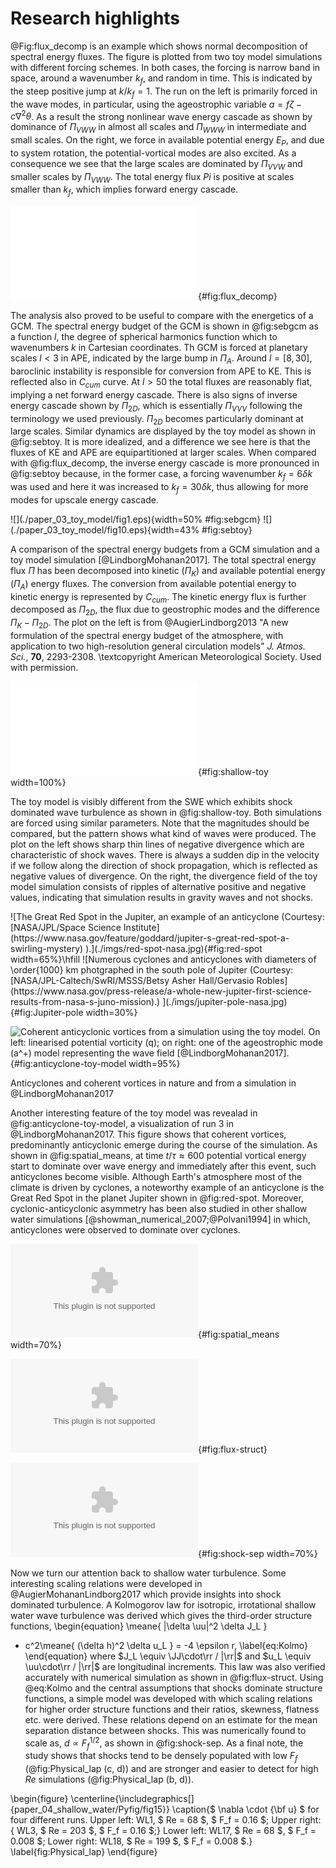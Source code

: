# Research highlights

@Fig:flux_decomp is an example which shows normal decomposition of spectral
energy fluxes. The figure is plotted from two toy model simulations with
different forcing schemes. In both cases, the forcing is narrow band in space,
around a wavenumber $k_f$, and random in time. This is indicated by the steep
positive jump at $k/k_f = 1$.  The run on the left is primarily forced in the
wave modes, in particular, using the ageostrophic variable $a = f \zeta - c
\nabla^2 \theta$. As a result the strong nonlinear wave energy cascade as shown
by dominance of $\Pi_{VWW}$ in almost all scales and $\Pi_{WWW}$ in
intermediate and small scales. On the right, we force in available potential
energy $E_P$, and due to system rotation, the potential-vortical modes are
also excited. As a consequence we see that the large scales are dominated by
$\Pi_{VVW}$ and smaller scales by $\Pi_{VWW}$.  The total energy flux $Pi$ is
positive at scales smaller than $k_f$, which implies forward energy cascade.

![Comparison of spectral energy budget from a toy model simulation with two
different forcing
schemes](./paper_03_toy_model/fig5-eps-converted-to.pdf){#fig:flux_decomp}

The analysis also proved to be useful to compare with the energetics of a
GCM. The spectral energy budget of the GCM is shown in @fig:sebgcm as a
function $l$, the degree of spherical harmonics function which
to wavenumbers $k$ in Cartesian coordinates. Th GCM is forced at planetary
scales $l < 3$ in APE, indicated by the large bump in $\Pi_A$.  Around $l =
[8, 30]$, baroclinic instability is responsible for conversion from APE to KE.
This is reflected also in $C_{cum}$ curve. At $l > 50$ the total fluxes are
reasonably flat, implying a net forward energy cascade. There is also signs of
inverse energy cascade shown by $\Pi_{2D}$, which is essentially $\Pi_{VVV}$
following the terminology we used previously. $\Pi_{2D}$ becomes particularly
dominant at large scales. Similar dynamics are displayed by the toy model as
shown in @fig:sebtoy. It is more idealized, and a difference we see here is
that the fluxes of KE and APE are equipartitioned at larger scales.  When
compared with @fig:flux_decomp, the inverse energy cascade is more pronounced
in @fig:sebtoy because, in the former case, a forcing wavenumber $k_f = 6
\delta k$ was used and here it was increased to $k_f = 30 \delta k$, thus
allowing for more modes for upscale energy cascade.

<div id="fig:sebgcmtoy">
![](./paper_03_toy_model/fig1.eps){width=50% #fig:sebgcm}
![](./paper_03_toy_model/fig10.eps){width=43% #fig:sebtoy}

A comparison of the spectral energy budgets from a GCM simulation and a toy
model simulation [@LindborgMohanan2017]. The total spectral energy flux $\Pi$
has been decomposed into kinetic ($\Pi_K$) and available potential energy
($\Pi_A$) energy fluxes. The conversion from available potential energy to
kinetic energy is represented by $C_{cum}$. The kinetic energy flux is further
decomposed as $\Pi_{2D}$, the flux due to geostrophic modes and the difference
$\Pi_K - \Pi_{2D}$. The plot on the left is from @AugierLindborg2013 "A
new formulation of the spectral energy budget of the atmosphere, with
application to two high-resolution general circulation models" _J. Atmos.
Sci._, **70**, 2293-2308. \textcopyright American Meteorological Society. Used
with permission.
</div>

![Comparison of the divergence fields ($\mathbf{\nabla.u}$) from a shallow
water simulation (left) and a similar toy-model simulation (right). $L_f$ is
the forcing length scale. Source:
@LindborgMohanan2017.](./paper_03_toy_model/fig9.pdf){#fig:shallow-toy
width=100%}

The toy model is visibly different from the SWE which exhibits shock dominated
wave turbulence as shown in @fig:shallow-toy. Both simulations are forced using
similar parameters. Note that the magnitudes should be compared, but the
pattern shows what kind of waves were produced.  The plot on the left shows
sharp thin lines of negative divergence which are characteristic of shock
waves. There is always a sudden dip in the velocity if we follow along the
direction of shock propagation, which is reflected as negative values of
divergence. On the right, the divergence field of the toy model simulation
consists of ripples of alternative positive and negative values, indicating
that simulation results in gravity waves and not shocks.

<div id="fig:anticyclones">
![The Great Red Spot in the Jupiter, an example of an anticyclone (Courtesy:
[NASA/JPL/Space Science
Institute](https://www.nasa.gov/feature/goddard/jupiter-s-great-red-spot-a-swirling-mystery)
).](./imgs/red-spot-nasa.jpg){#fig:red-spot width=65%}\hfill
![Numerous cyclones and anticyclones with diameters of \order{1000} km
photgraphed in the south pole of Jupiter (Courtesy:
[NASA/JPL-Caltech/SwRI/MSSS/Betsy Asher Hall/Gervasio
Robles](https://www.nasa.gov/press-release/a-whole-new-jupiter-first-science-results-from-nasa-s-juno-mission).)
](./imgs/jupiter-pole-nasa.jpg){#fig:Jupiter-pole width=30%}

![Coherent anticyclonic vortices from a simulation using the toy model. On
left: linearised potential vorticity ($q$); on right: one of the
ageostrophic mode ($a^+$) model representing the wave field
[@LindborgMohanan2017].](./imgs/anticyclone-toy-model.jpg){#fig:anticyclone-toy-model
width=95%}

Anticyclones and coherent vortices in nature and from a simulation in
@LindborgMohanan2017
</div>

Another interesting feature of the toy model was revealad in
@fig:anticyclone-toy-model, a visualization of run 3 in @LindborgMohanan2017.
This figure shows that coherent vortices, predominantly anticyclonic emerge
during the course of the simulation. As shown in @fig:spatial_means, at time $t
/ \tau \approx 600$ potential vortical energy start to dominate over wave
energy and immediately after this event, such anticyclones become visible.
Although Earth's atmosphere most of the climate is driven by cyclones, a
noteworthy example of an anticyclone is the Great Red Spot in the planet
Jupiter shown in @fig:red-spot. Moreover, cyclonic-anticyclonic asymmetry has
been also studied in other shallow water simulations
[@showman_numerical_2007;@Polvani1994] in which, anticyclones were observed to
dominate over cyclones.

![Spatially averaged energy of run 3 in
@lindborg_two-dimensional_2017](./imgs/fig_spatialmeans.eps){#fig:spatial_means
width=70%}

![Spectral energy flux and third-order structure functions from a SWE
simulation run W7 in
@AugierMohananLindborg2017](./paper_04_shallow_water/Pyfig/fig3.eps){#fig:flux-struct}

![Mean shock separation distance $(d)$ in a series of shallow water
simulations plotted against the forcing Froude number $(F_f)$. The Froude
number is inversely proportional to the wave phase-speed, $c$. The theoretical
prediction $d \propto F_f^{1/2}$ is displayed as a dashed line.  Source:
@augier_shallow_2019.
](./paper_04_shallow_water/Pyfig/fig6.eps){#fig:shock-sep width=70%}

Now we turn our attention back to shallow water turbulence. Some interesting
scaling relations were developed in @AugierMohananLindborg2017 which provide
insights into shock dominated turbulence. A Kolmogorov law for isotropic,
irrotational shallow water wave turbulence was derived which gives the
third-order structure functions,
\begin{equation}
\meane{ |\delta \uu|^2 \delta J_L }
+ c^2\meane{ (\delta h)^2 \delta u_L } = -4 \epsilon r, \label{eq:Kolmo}
\end{equation}
where $J_L \equiv \JJ\cdot\rr / |\rr|$ and $u_L \equiv \uu\cdot\rr / |\rr|$ are
longitudinal increments. This law was also verified accurately with numerical
simulation as shown in @fig:flux-struct. Using @eq:Kolmo and the central
assumptions that shocks dominate structure functions, a simple model was
developed with which scaling relations for higher order structure functions and
their ratios, skewness, flatness etc. were derived. These relations depend on
an estimate for the mean separation distance between shocks. This was
numerically found to scale as, $d \propto F_f ^ {1/2}$, as shown in
@fig:shock-sep. As a final note, the study shows that shocks tend to be densely
populated with low $F_f$ (@fig:Physical_lap (c, d)) and are stronger and easier
to detect for high $Re$ simulations (@fig:Physical_lap (b, d)).

\begin{figure}
\centerline{\includegraphics[]{paper_04_shallow_water/Pyfig/fig15}}
\caption{$ \nabla \cdot {\bf u} $ for four different runs. Upper left: WL1, $ Re = 68 $, $ F_f = 0.16 $; Upper right:  { WL3,  $ Re = 203 $, $ F_f = 0.16 $;} Lower left: WL17, $ Re = 68 $, $ F_f = 0.008 $; Lower right: WL18,  $ Re = 199 $, $ F_f = 0.008 $.}
\label{fig:Physical_lap}
\end{figure}




